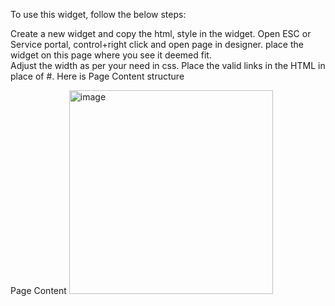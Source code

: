 To use this widget, follow the below steps:

Create a new widget and copy the html, style in the widget.
Open ESC or Service portal, control+right click and open page in designer.
place the widget on this page where you see it deemed fit.  
Adjust the width as per your need in css.
Place the valid links in the HTML in place of #.
Here is Page Content structure

Page Content
<img width="326" alt="image" src="https://github.com/user-attachments/assets/0ad13c21-c99a-42b0-b4c3-693a2038572c">
